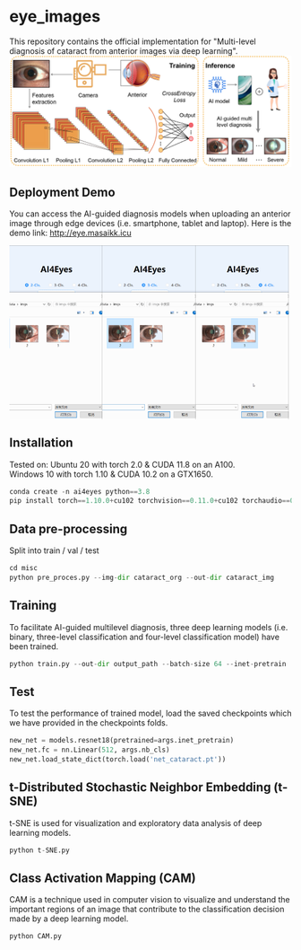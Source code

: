 # eye_images
This repository contains the official implementation for "Multi-level diagnosis of cataract from anterior images via deep learning".
![Schematic](./images/schematic-01.jpg)

## Deployment Demo
You can access the AI-guided diagnosis models when uploading an anterior image through edge devices (i.e. smartphone, tablet and laptop).
Here is the demo link: http://eye.masaikk.icu


<div style="display:flex;">
    <img src="./images/2.gif" alt="Image 1" style="width:33%;">
    <img src="./images/3.gif" alt="Image 2" style="width:33%;">
    <img src="./images/4.gif" alt="Image 3" style="width:33%;">
</div>


## Installation 
Tested on:
Ubuntu 20 with torch 2.0 & CUDA 11.8 on an A100.\
Windows 10 with torch 1.10 & CUDA 10.2 on a GTX1650.
```python
conda create -n ai4eyes python==3.8
pip install torch==1.10.0+cu102 torchvision==0.11.0+cu102 torchaudio==0.10.0 -f https://download.pytorch.org/whl/torch_stable.html
```

## Data pre-processing
Split into train / val / test
```python
cd misc
python pre_proces.py --img-dir cataract_org --out-dir cataract_img
```


## Training
To facilitate AI-guided multilevel diagnosis, three deep learning models (i.e. binary, three-level classification and four-level classification model) have been trained.
```python
python train.py --out-dir output_path --batch-size 64 --inet-pretrain
```

## Test
To test the performance of trained model, load the saved checkpoints which we have provided in the checkpoints folds.
```python
new_net = models.resnet18(pretrained=args.inet_pretrain)
new_net.fc = nn.Linear(512, args.nb_cls)
new_net.load_state_dict(torch.load('net_cataract.pt'))
```

## t-Distributed Stochastic Neighbor Embedding (t-SNE)
t-SNE is used for visualization and exploratory data analysis of deep learning models.
```python
python t-SNE.py
```

## Class Activation Mapping (CAM)
CAM is a technique used in computer vision to visualize and understand the 
important regions of an image that contribute to the classification decision made by a deep learning model.
```python
python CAM.py
```